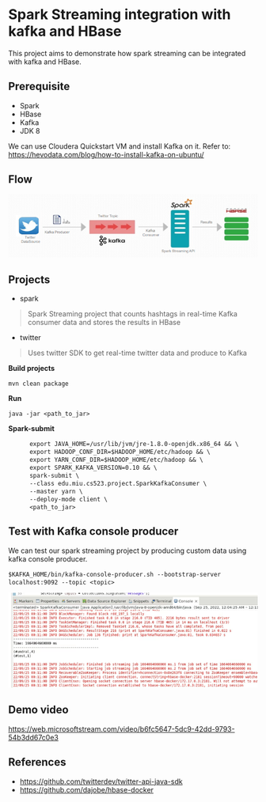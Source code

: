 # Spark Streaming integration with kafka and HBase

This project aims to demonstrate how spark streaming can be integrated with kafka and HBase.


## Prerequisite

- Spark
- HBase
- Kafka
- JDK 8

We can use Cloudera Quickstart VM and install Kafka on it. 
Refer to: https://hevodata.com/blog/how-to-install-kafka-on-ubuntu/

## Flow
![Alt](flow.PNG "ProcessFlow")

## Projects
- spark 
> Spark Streaming project that counts hashtags in real-time Kafka consumer data and stores the results in HBase
- twitter
> Uses twitter SDK to get real-time twitter data and produce to Kafka

**Build projects**
```
mvn clean package
```
**Run**
```
java -jar <path_to_jar>
```
 **Spark-submit**
```     
      export JAVA_HOME=/usr/lib/jvm/jre-1.8.0-openjdk.x86_64 && \
      export HADOOP_CONF_DIR=$HADOOP_HOME/etc/hadoop && \
      export YARN_CONF_DIR=$HADOOP_HOME/etc/hadoop && \
      export SPARK_KAFKA_VERSION=0.10 && \
      spark-submit \
      --class edu.miu.cs523.project.SparkKafkaConsumer \
      --master yarn \
      --deploy-mode client \
      <path_to_jar>
```
## Test with Kafka console producer
We can test our spark streaming project by producing custom data using kafka console producer. 
```
$KAFKA_HOME/bin/kafka-console-producer.sh --bootstrap-server localhost:9092 --topic <topic>
```
![Alt](test.PNG "CustomData")


## Demo video
https://web.microsoftstream.com/video/b6fc5647-5dc9-42dd-9793-54b3dd67c0e3

## References
- https://github.com/twitterdev/twitter-api-java-sdk
- https://github.com/dajobe/hbase-docker

